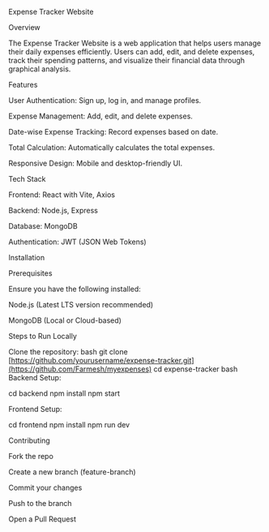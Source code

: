 Expense Tracker Website

Overview

The Expense Tracker Website is a web application that helps users manage their daily expenses efficiently. Users can add, edit, and delete expenses, track their spending patterns, and visualize their financial data through graphical analysis.

Features

User Authentication: Sign up, log in, and manage profiles.

Expense Management: Add, edit, and delete expenses.

Date-wise Expense Tracking: Record expenses based on date.

Total Calculation: Automatically calculates the total expenses.

Responsive Design: Mobile and desktop-friendly UI.

Tech Stack

Frontend: React with Vite, Axios

Backend: Node.js, Express

Database: MongoDB

Authentication: JWT (JSON Web Tokens)


Installation

Prerequisites

Ensure you have the following installed:

Node.js (Latest LTS version recommended)

MongoDB (Local or Cloud-based)

Steps to Run Locally

Clone the repository:
bash
git clone [https://github.com/yourusername/expense-tracker.git](https://github.com/Farmesh/myexpenses)
cd expense-tracker
bash
Backend Setup:

cd backend
npm install
npm start

Frontend Setup:

cd frontend
npm install
npm run dev


Contributing

Fork the repo

Create a new branch (feature-branch)

Commit your changes

Push to the branch

Open a Pull Request
